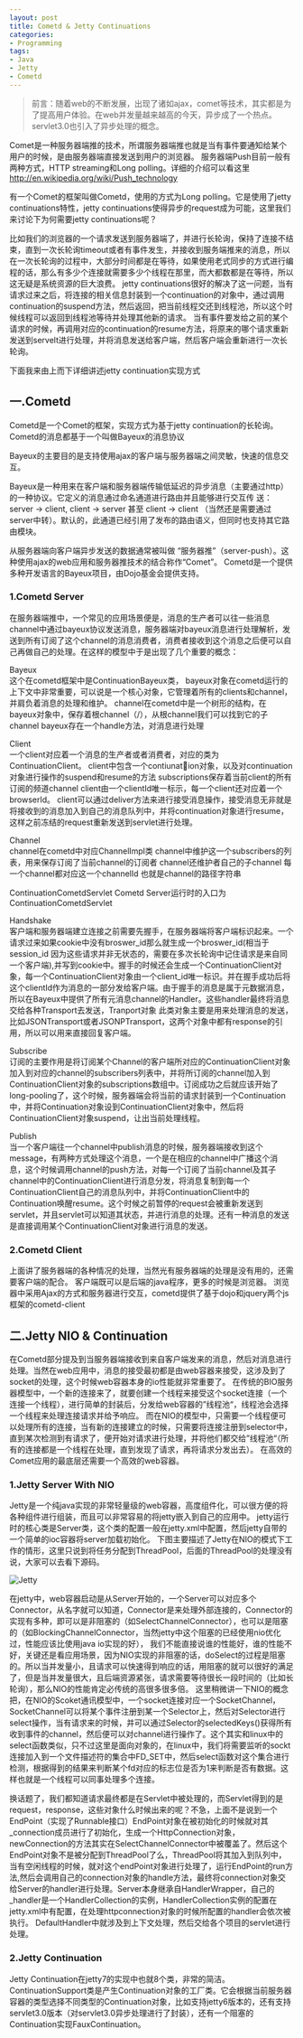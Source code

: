 ```yaml
---
layout: post
title: Cometd & Jetty Continuations
categories:
- Programming
tags:
- Java
- Jetty
- Cometd
---
```


> 前言：随着web的不断发展，出现了诸如ajax，comet等技术，其实都是为了提高用户体验。在web并发量越来越高的今天，异步成了一个热点。servlet3.0也引入了异步处理的概念。

Comet是一种服务器端推的技术，所谓服务器端推也就是当有事件要通知给某个用户的时候，是由服务器端直接发送到用户的浏览器。
服务器端Push目前一般有两种方式，HTTP streaming和Long polling。详细的介绍可以看这里 http://en.wikipedia.org/wiki/Push_technology

有一个Comet的框架叫做Cometd，使用的方式为Long polling。它是使用了jetty continuations特性，jetty continuations使得异步的request成为可能，这里我们来讨论下为何需要jetty continuations呢？

比如我们的浏览器的一个请求发送到服务器端了，并进行长轮询，保持了连接不结束，直到一次长轮询timeout或者有事件发生，并接收到服务端推来的消息，所以在一次长轮询的过程中，大部分时间都是在等待，如果使用老式同步的方式进行编程的话，那么有多少个连接就需要多少个线程在那里，而大都数都是在等待，所以这无疑是系统资源的巨大浪费。
jetty continuations很好的解决了这一问题，当有请求过来之后，将连接的相关信息封装到一个continuation的对象中，通过调用continuation的suspend方法，然后返回，把当前线程交还到线程池，所以这个时候线程可以返回到线程池等待并处理其他新的请求。
当有事件要发给之前的某个请求的时候，再调用对应的continuation的resume方法，将原来的哪个请求重新发送到servelt进行处理，并将消息发送给客户端，然后客户端会重新进行一次长轮询。

下面我来由上而下详细讲述jetty continuation实现方式

## 一.Cometd

Cometd是一个Comet的框架，实现方式为基于jetty continuation的长轮询。
Cometd的消息都基于一个叫做Bayeux的消息协议

Bayeux的主要目的是支持使用ajax的客户端与服务器端之间灵敏，快速的信息交互。

Bayeux是一种用来在客户端和服务器端传输低延迟的异步消息（主要通过http）的一种协议。它定义的消息通过命名通道进行路由并且能够进行交互传 送：server -> client, client -> server 甚至 client -> client （当然还是需要通过server中转）。默认的，此通道已经引用了发布的路由语义，但同时也支持其它路由模块。

从服务器端向客户端异步发送的数据通常被叫做 “服务器推”（server-push）。这种使用ajax的web应用和服务器推技术的结合称作“Comet”。 Cometd是一个提供多种开发语言的Bayeux项目，由Dojo基金会提供支持。

### 1.Cometd Server

在服务器端推中，一个常见的应用场景便是，消息的生产者可以往一些消息channel中通过bayeux协议发送消息，服务器端对bayeux消息进行处理解析，发送到所有订阅了这个channel的消息消费者，消费者接收到这个消息之后便可以自己再做自己的处理。在这样的模型中于是出现了几个重要的概念：  

Bayeux  
这个在cometd框架中是ContinuationBayeux类，
bayeux对象在cometd运行的上下文中非常重要，可以说是一个核心对象，它管理着所有的clients和channel，并肩负着消息的处理和维护。
channel在cometd中是一个树形的结构，在bayeux对象中，保存着根channel（/），从根channel我们可以找到它的子channel
bayeux存在一个handle方法，对消息进行处理  
  
Client  
一个client对应着一个消息的生产者或者消费者，对应的类为ContinuationClient。
client中包含一个contiunation对象，以及对continuation对象进行操作的suspend和resume的方法
subscriptions保存着当前client的所有订阅的频道channel
client由一个clientId唯一标示，每一个client还对应着一个browserId。
client可以通过deliver方法来进行接受消息操作，接受消息无非就是将接收到的消息加入到自己的消息队列中，并将continuation对象进行resume，这样之前冻结的request重新发送到servlet进行处理。  
  
Channel  
channel在cometd中对应ChannelImpl类
channel中维护这一个subscribers的列表，用来保存订阅了当前channel的订阅者
channel还维护者自己的子channel
每一个channel都对应这一个channelId 也就是channel的路径字符串  
  
ContinuationCometdServlet
Cometd Server运行时的入口为ContinuationCometdServlet  
  
Handshake  
客户端和服务器端建立连接之前需要先握手，在服务器端将客户端标识起来。一个请求过来如果cookie中没有broswer_id那么就生成一个broswer_id(相当于session_id 因为这些请求并非无状态的，需要在多次长轮询中记住请求是来自同一个客户端),并写到cookie中。握手的时候还会生成一个ContinuationClient对象，每一个ContinuationClient对象由一个client_id唯一标识。并在握手成功后将这个clientId作为消息的一部分发给客户端。由于握手的消息是属于元数据消息，所以在Bayeux中提供了所有元消息channel的Handler。这些handler最终将消息交给各种Transport去发送，Tranport对象 此类对象主要是用来处理消息的发送，比如JSONTransport或者JSONPTransport，这两个对象中都有response的引用，所以可以用来直接回复客户端。  
  
Subscribe  
订阅的主要作用是将订阅某个Channel的客户端所对应的ContinuationClient对象加入到对应的channel的subscribers列表中，并将所订阅的channel加入到ContinuationClient对象的subscriptions数组中。订阅成功之后就应该开始了long-pooling了，这个时候，服务器端会将当前的请求封装到一个Continuation中，并将Continuation对象设到ContinuationClient对象中，然后将ContinuationClient对象suspend，让出当前处理线程。  
  
Publish  
当一个客户端往一个channel中publish消息的时候，服务器端接收到这个message，有两种方式处理这个消息，一个是在相应的channel中广播这个消息，这个时候调用channel的push方法，对每一个订阅了当前channel及其子channel中的ContinuationClient进行消息分发，将消息复制到每一个ContinuationClient自己的消息队列中，并将ContinuationClient中的Continuation唤醒resume。这个时候之前暂停的request会被重新发送到servlet，并且servlet可以知道其状态，并进行消息的处理。还有一种消息的发送是直接调用某个ContinuationClient对象进行消息的发送。  
  
### 2.Cometd Client

上面讲了服务器端的各种情况的处理，当然光有服务器端的处理是没有用的，还需要客户端的配合。
客户端既可以是后端的java程序，更多的时候是浏览器。
浏览器中采用Ajax的方式和服务器进行交互，cometd提供了基于dojo和jquery两个js框架的cometd-client

## 二.Jetty NIO & Continuation

在Cometd部分提及到当服务器端接收到来自客户端发来的消息，然后对消息进行处理。当然在web应用中，消息的接受最初都是由web容器来接受，这涉及到了socket的处理，这个时候web容器本身的io性能就非常重要了。
在传统的BIO服务器模型中，一个新的连接来了，就要创建一个线程来接受这个socket连接（一个连接一个线程），进行简单的封装后，分发给web容器的”线程池“，线程池会选择一个线程来处理连接请求并给予响应。
而在NIO的模型中，只需要一个线程便可以处理所有的连接，当有新的连接建立的时候，只需要将连接注册到selector中，直到某次检测到有请求了，便开始对请求进行处理，并将他们都交给”线程池“（所有的连接都是一个线程在处理，直到发现了请求，再将请求分发出去）。
在高效的Comet应用的最底层还需要一个高效的web容器。

### 1.Jetty Server With NIO
 
Jetty是一个纯java实现的非常轻量级的web容器，高度组件化，可以很方便的将各种组件进行组装，而且可以非常容易的将jetty嵌入到自己的应用中。
jetty运行时的核心类是Server类，这个类的配置一般在jetty.xml中配置，然后jetty自带的一个简单的ioc容器将server加载初始化。
下图主要描述了Jetty在NIO的模式下工作的情形，这里只说到将任务分配到ThreadPool，后面的ThreadPool的处理没有说，大家可以去看下源码。

![Jetty](http://farm8.staticflickr.com/7115/7076600691_0b07e3c8ea_z_d.jpg)

在jetty中，web容器启动是从Server开始的，一个Server可以对应多个Connector，从名字就可以知道，Connector是来处理外部连接的，Connector的实现有多种，即可以是非阻塞的（如SelectChannelConnector），也可以是阻塞的（如BlockingChannelConnector，当然jetty中这个阻塞的已经使用nio优化过，性能应该比使用java io实现的好），
我们不能直接说谁的性能好，谁的性能不好，关键还是看应用场景，因为NIO实现的非阻塞的话，doSelect的过程是阻塞的。所以当并发量小，且请求可以快速得到响应的话，用阻塞的就可以很好的满足了，但是当并发量很大，且后端资源紧张，请求需要等待很长一段时间的（比如长轮询），那么NIO的性能肯定必传统的高很多很多倍。
这里稍微讲一下NIO的概念把，在NIO的Scoket通讯模型中，一个socket连接对应一个SocketChannel，SocketChannel可以将某个事件注册到某一个Selector上，然后对Selector进行select操作，当有请求来的时候，并可以通过Selector的selectedKeys()获得所有收到事件的channel，然后便可以对channel进行操作了。这个其实和linux中的select函数类似，只不过这里是面向对象的，在linux中，我们将需要监听的sockt连接加入到一个文件描述符的集合中FD_SET中，然后select函数对这个集合进行检测，根据得到的结果来判断某个fd对应的标志位是否为1来判断是否有数据。这样也就是一个线程可以同事处理多个连接。

换话题了，我们都知道请求最终都是在Servlet中被处理的，而Servlet得到的是request，response，这些对象什么时候出来的呢？不急，上面不是说到一个EndPoint（实现了Runnable接口）EndPoint对象在被初始化的时候就对其_connection成员进行了初始化，生成一个HttpConnection对象，newConnection的方法其实在SelectChannelConnector中被覆盖了。然后这个EndPoint对象不是被分配到ThreadPool了么，ThreadPool将其加入到队列中，当有空闲线程的时候，就对这个endPoint对象进行处理了，运行EndPoint的run方法,然后会调用自己的connection对象的handle方法，最终将connection对象交给Server的handler进行处理。Server本身继承自HandlerWrapper，自己的_handler是一个HandlerCollection的实例，HandlerCollection实例的配置在jetty.xml中有配置，在处理httpconnection对象的时候所配置的handler会依次被执行。
DefaultHandler中就涉及到上下文处理，然后交给各个项目的servlet进行处理。

### 2.Jetty Continuation

Jetty Continuation在jetty7的实现中也就8个类，非常的简洁。
ContinuationSupport类是产生Continuation对象的工厂类。它会根据当前服务器容器的类型选择不同类型的Continuation对象，比如支持jetty6版本的，还有支持servlet3.0版本（对servlet3.0异步处理进行了封装），还有一个阻塞的Continuation实现FauxContinuation。